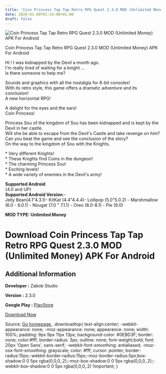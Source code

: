 ```yaml
---
title: 'Coin Princess Tap Tap Retro RPG Quest 2.3.0 MOD (Unlimited Money) APK For Android'
date: 2020-01-09T01:14:00+01:00
draft: false
---
```


![Coin Princess Tap Tap Retro RPG Quest 2.3.0 MOD (Unlimited Money) APK For Android](https://i0.wp.com/apkhome.net/wp-content/uploads/2020/01/Coin-Princess-Tap-Tap-Retro-RPG-Quest-2.3.0-MOD-Unlimited-Money.png "Coin Princess Tap Tap Retro RPG Quest 2.3.0 MOD (Unlimited Money) APK For Android")

  

Coin Princess Tap Tap Retro RPG Quest 2.3.0 MOD (Unlimited Money) APK For Android

Hi ! I was kidnapped by the Devil a month ago.  
I'm really tired of waiting for a knight ...  
Is there someone to help me?

Sounds and graphics with all the nostalgia for 8-bit consoles!  
With its retro style, this game offers a dramatic adventure and its conclusion!  
A new horizontal RPG!

A delight for the eyes and the ears!  
Coin Princess!

Princess Sou of the kingdom of Sou has been kidnapped and is kept by the Devil in her castle.  
Will she be able to escape from the Devil's Castle and take revenge on him?  
Can you beat the game and see the conclusion of the story?  
On the way to the kingdom of Sou with the Knights.

\* Very different Knights!  
\* These Knights find Coins in the dungeon!  
\* The charming Princess Sou!  
\* Exciting levels!  
\* A wide variety of enemies in the Devil's army!

**Supported Android**  
{4.0 and UP}  
**Supported Android Version**:-  
Jelly Bean(4.1"4.3.1)- KitKat (4.4"4.4.4)- Lollipop (5.0"5.0.2) - Marshmallow (6.0 - 6.0.1) - Nougat (7.0 " 7.1.1) - Oreo (8.0-8.1) - Pie (9.0)

**MOD TYPE: Unlimited Money**

Download Coin Princess Tap Tap Retro RPG Quest 2.3.0 MOD (Unlimited Money) APK For Android
==========================================================================================

Additional Information
----------------------

**Developer :** Zabob Studio

**Version :** 2.3.0

**Google Play :** [PlayStore](https://play.google.com/store/apps/details?id=com.norizabob.coinprincess)

  

[Download Now](https://store4app.co/post/coin-princess-tap-tap-retro-rpg-quest-2-3-0-mod-unlimited-money-apk-for-android_1578497723)

  
Source: [Go homepage.](https://store4app.co/post/coin-princess-tap-tap-retro-rpg-quest-2-3-0-mod-unlimited-money-apk-for-android_1578497723) .downloadtop{ text-align:center; -webkit-appearance: none; -moz-appearance: none; appearance: none; width: 100%; padding: 9px 9px 11px 13px; background-color: #0EBD3F; border: none; color:#fff; border-radius: 3px; outline: none; font-weight;bold; font: 20px 'Open Sans', sans-serif; -webkit-font-smoothing: antialiased; -moz-osx-font-smoothing: grayscale; color: #fff; cursor: pointer; border-radius:15px;-webkit-border-radius:15px;-moz-border-radius:5px;box-shadow:0 0 5px rgba(0,0,0,.2);-moz-box-shadow:0 0 5px rgba(0,0,0,.2);-webkit-box-shadow:0 0 5px rgba(0,0,0,.2) !important; }